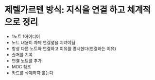 # 제텔가르텐 방식: 지식을 연결 하고 체계적으로 정리
- 1노트 1아이디어
- 노트 내용이 자체 연결성을 지녀야됨
- 항상 다른 노트와 연결하고 이유를 명시한다(연결하는 이유)
- 출처를 기록
- 연결 노트를 추가
- MOC 참조
- 카드를 삭제하지 않는다